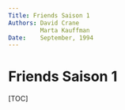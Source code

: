 ```yaml
---
Title: Friends Saison 1
Authors: David Crane
         Marta Kauffman
Date:    September, 1994
---
```


# Friends Saison 1

[TOC]

